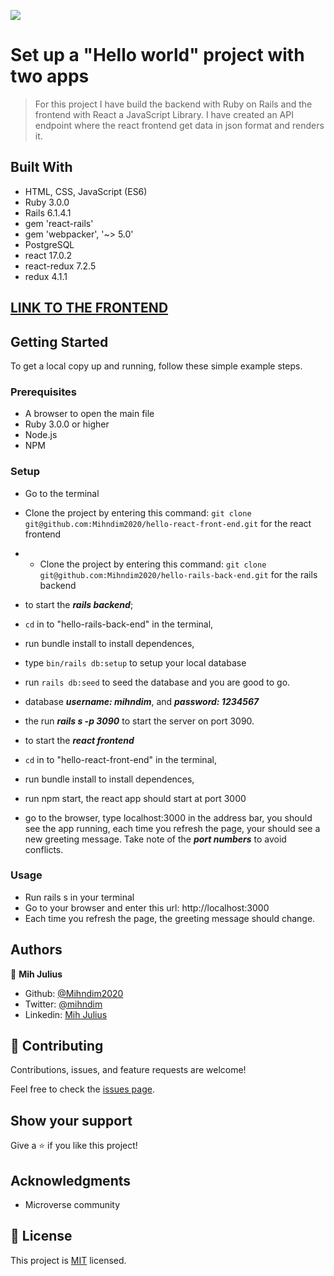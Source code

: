 ![](https://img.shields.io/badge/Microverse-blueviolet)

# Set up a "Hello world" project with two apps

> For this project I have build the backend with Ruby on Rails and the frontend with React a JavaScript Library. I have created an API endpoint where the react frontend get data in json format and renders it.

## Built With

- HTML, CSS, JavaScript (ES6)
- Ruby 3.0.0
- Rails 6.1.4.1
- gem 'react-rails'
- gem 'webpacker', '~> 5.0'
- PostgreSQL
- react 17.0.2
- react-redux 7.2.5
- redux 4.1.1


## [LINK TO THE FRONTEND](https://github.com/Mihndim2020/hello-react-front-end/tree/feature/react_front_end)


## Getting Started

To get a local copy up and running, follow these simple example steps.

### Prerequisites

- A browser to open the main file
- Ruby 3.0.0 or higher
- Node.js
- NPM

### Setup

- Go to the terminal
- Clone the project by entering this command: `git clone git@github.com:Mihndim2020/hello-react-front-end.git` for the react frontend
- - Clone the project by entering this command: `git clone git@github.com:Mihndim2020/hello-rails-back-end.git` for the rails backend

- to start the ***rails backend***;
- `cd` in to "hello-rails-back-end" in the terminal, 
- run bundle install to install dependences,
- type `bin/rails db:setup` to setup your local database
- run `rails db:seed` to seed the database and you are good to go. 
- database ***username: mihndim***, and ***password: 1234567***
- the run ***rails s -p 3090*** to start the server on port 3090.

- to start the ***react frontend*** 
- `cd` in to "hello-react-front-end" in the terminal, 
- run bundle install to install dependences,
- run npm start, the react app should start at port 3000
- go to the browser, type localhost:3000 in the address bar, you should see the app running, each time you refresh the page, your should see a new greeting message. Take note of the ***port numbers*** to avoid conflicts. 


### Usage

- Run rails s in your terminal
- Go to your browser and enter this url: http://localhost:3000
- Each time you refresh the page, the greeting message should change.



## Authors

👤 **Mih Julius**

- Github: [@Mihndim2020](https://github.com/Mihndim2020)
- Twitter: [@mihndim](https://github.com/mih-julius)
- Linkedin: [Mih Julius](https://www.linkedin.com/mih-julius)

## 🤝 Contributing

Contributions, issues, and feature requests are welcome!

Feel free to check the [issues page](https://github.com/mrigorir/pokemon-world/issues).


## Show your support

Give a ⭐️ if you like this project!


## Acknowledgments

- Microverse community


## 📝 License

This project is [MIT](./MIT.md) licensed.

